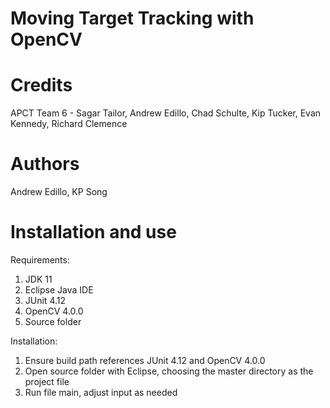 # Moving Target Tracking with OpenCV

# Credits
APCT Team 6 - Sagar Tailor, Andrew Edillo, Chad Schulte, Kip Tucker, Evan Kennedy, Richard Clemence

# Authors
Andrew Edillo, KP Song

# Installation and use

Requirements:
1. JDK 11
2. Eclipse Java IDE
3. JUnit 4.12
4. OpenCV 4.0.0
5. Source folder

Installation:
1. Ensure build path references JUnit 4.12 and OpenCV 4.0.0
2. Open source folder with Eclipse, choosing the master directory as the project file
3. Run file main, adjust input as needed
